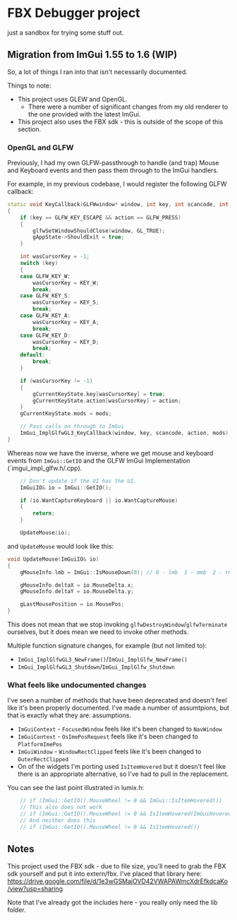 # FBX Debugger project

just a sandbox for trying some stuff out.

## Migration from ImGui 1.55 to 1.6 (WIP)

So, a lot of things I ran into that isn't necessarily documented.

Things to note:

- This project uses GLEW and OpenGL.
  - There were a number of significant changes from my old renderer to the one provided with the latest ImGui.
- This project also uses the FBX sdk - this is outside of the scope of this section.

### OpenGL and GLFW

Previously, I had my own GLFW-passthrough to handle (and trap) Mouse and Keyboard events and then pass them through to the ImGui handlers. 

For example, in my previous codebase, I would register the following GLFW callback:

``` C++
static void KeyCallback(GLFWwindow* window, int key, int scancode, int action, int mods)
{
	if (key == GLFW_KEY_ESCAPE && action == GLFW_PRESS)
	{
		glfwSetWindowShouldClose(window, GL_TRUE);
		gAppState->ShouldExit = true;
	}

	int wasCursorKey = -1;
	switch (key)
	{
	case GLFW_KEY_W:
		wasCursorKey = KEY_W;
		break;
	case GLFW_KEY_S:
		wasCursorKey = KEY_S;
		break;
	case GLFW_KEY_A:
		wasCursorKey = KEY_A;
		break;
	case GLFW_KEY_D:
		wasCursorKey = KEY_D;
		break;
	default:
		break;
	}

	if (wasCursorKey != -1)
	{
		gCurrentKeyState.key[wasCursorKey] = true;
		gCurrentKeyState.action[wasCursorKey] = action;		
	}
	gCurrentKeyState.mods = mods;

	// Pass calls on through to ImGui
	ImGui_ImplGlfwGL3_KeyCallback(window, key, scancode, action, mods);
}
```

Whereas now we have the inverse, where we get mouse and keyboard events from `ImGui::GetIO` and the GLFW ImGui Implementation (`imgui_impl_glfw.h/.cpp).

``` C++
	// Don't update if the UI has the UI.
	ImGuiIO& io = ImGui::GetIO();

	if (io.WantCaptureKeyboard || io.WantCaptureMouse)
	{
		return;
	}

	UpdateMouse(io);
```

and `UpdateMouse` would look like this:

``` C++
void UpdateMouse(ImGuiIO& io)
{
	gMouseInfo.lmb = ImGui::IsMouseDown(0); // 0 - lmb  1 - mmb  2 - rmb

	gMouseInfo.deltaX = io.MouseDelta.x;
	gMouseInfo.deltaY = io.MouseDelta.y;

	gLastMousePosition = io.MousePos;
}
```

This does not mean that we stop invoking `glfwDestroyWindow`/`glfwTerminate` ourselves, but it does mean we need to invoke other methods.

Multiple function signature changes, for example (but not limited to):

- `ImGui_ImplGlfwGL3_NewFrame()`/`ImGui_ImplGlfw_NewFrame()`
- `ImGui_ImplGlfwGL3_Shutdown`/`ImGui_ImplGlfw_Shutdown`

### What feels like undocumented changes

I've seen a number of methods that have been deprecated and doesn't feel like it's been properly documented. I've made a number of assumtpions, but that is exactly what they are: assumptions.

- `ImGuiContext` - `FocusedWindow` feels like it's been changed to `NavWindow`
- `ImGuiContext` - `OsImePosRequest` feels like it's been changed to `PlatformImePos`
- `ImGuiWindow` - `WindowRectClipped` feels like it's been changed to `OuterRectClipped`
- On of the widgets I'm porting used `IsItemHovered` but it doesn't feel like there is an appropriate alternative, so I've had to pull in the replacement.

You  can see the last point illustrated in lumix.h:

``` C++
    // if (ImGui::GetIO().MouseWheel != 0 && ImGui::IsItemHovered())
    // This also does not work
    // if (ImGui::GetIO().MouseWheel != 0 && IsItemHovered(ImGuiHoveredFlags_AllowWhenBlockedByActiveItem))
    // And neither does this
    // if (ImGui::GetIO().MouseWheel != 0 && IsItemHovered())
```

## Notes

This project used the FBX sdk - due to file size, you'll need to grab the FBX sdk yourself and put it into extern/fbx.
I've placed that library here: https://drive.google.com/file/d/1e3wGSMajOVD42VWAPAWmcXdrEfkdcaKo/view?usp=sharing

Note that I've already got the includes here - you really only need the lib folder.